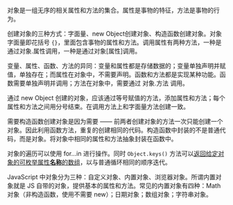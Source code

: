 对象是一组无序的相关属性和方法的集合。属性是事物的特征，方法是事物的行为。

创建对象的三种方式：字面量、new Object创建对象、构造函数创建对象。对象字面量即花括号 `{}`，里面包含事物的属性和方法。调用属性有两种方法，一种是通过对象.属性调用，一种是通过对象[属性]调用。

变量、属性、函数、方法的异同：变量和属性都是存储数据的；变量单独声明并赋值，单独存在；而属性在对象中，不需要声明。函数和方法都是实现某种功能。函数需要单独声明并调用；方法在对象中，需要通过 对象.方法 调用。

通过 new Object 创建的对象，应该通过等号赋值的方法，添加属性和方法；每个属性和方法之间用分号结束。在调用方法上和字面量方法创建一致。

需要构造函数创建对象是因为需要 —— 前两者创建对象的方法一次只能创建一个对象。因此利用函数方法，重复的创建相同的代码。构造函数中封装的不是普通代码，而是对象。将对象中相同的属性和方法抽象封装在函数中。

对象的遍历可以使用 for...in 进行操作。同时 `Object.keys()` 方法可以[返回给定对象的可枚举属性**名称**的数组](https://developer.mozilla.org/en-US/docs/Web/JavaScript/Reference/Global_Objects/Object/keys)，以与普通循环相同的顺序迭代。

JavaScript 中对象分为三种：自定义对象、内置对象、浏览器对象。所谓内置对象就是 JS 自带的对象，提供基本的属性和方法。常见的内置对象有四种：Math 对象（非构造函数，使用不需要 new）；日期对象；数组对象；字符串对象。

